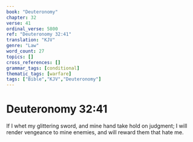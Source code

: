 ```yaml
---
book: "Deuteronomy"
chapter: 32
verse: 41
ordinal_verse: 5800
ref: "Deuteronomy 32:41"
translation: "KJV"
genre: "Law"
word_count: 27
topics: []
cross_references: []
grammar_tags: [conditional]
thematic_tags: [warfare]
tags: ["Bible","KJV","Deuteronomy"]
---
```


# Deuteronomy 32:41

If I whet my glittering sword, and mine hand take hold on judgment; I will render vengeance to mine enemies, and will reward them that hate me.
